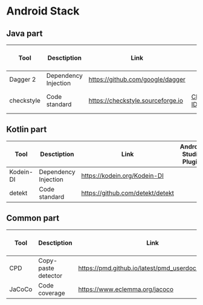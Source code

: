 # Android Stack

## Java part

| Tool | Desctiption | Link | Android Studio Plugin | Gradle Plugin | Comments |
| --- | --- | --- | --- | --- | --- |
| Dagger 2 | Dependency Injection | https://github.com/google/dagger |
| checkstyle | Code standard | https://checkstyle.sourceforge.io |[CheckStyle-IDEA](https://plugins.jetbrains.com/plugin/1065-checkstyle-idea) | [The Checkstyle Plugin](https://docs.gradle.org/current/userguide/checkstyle_plugin.html) | [Rules](https://github.com/fartem/repository-rules/blob/master/rules/java/checkstyle/checkstyle.xml) |

## Kotlin part

| Tool | Desctiption | Link | Android Studio Plugin | Gradle Plugin | Comments |
| --- | --- | --- | --- | --- | --- |
| Kodein-DI | Dependency Injection | https://kodein.org/Kodein-DI |
| detekt | Code standard | https://github.com/detekt/detekt | | [io.gitlab.arturbosch.detekt](https://plugins.gradle.org/plugin/io.gitlab.arturbosch.detekt) | [Rules](https://github.com/fartem/repository-rules/blob/master/rules/kotlin/detekt/detect.yml) |

## Common part

| Tool | Desctiption | Link | Android Studio Plugin | Gradle Plugin | Comments |
| --- | --- | --- | --- | --- | --- |
| CPD | Copy-paste detector | https://pmd.github.io/latest/pmd_userdocs_cpd.html |
| JaCoCo | Code coverage | https://www.eclemma.org/jacoco |
